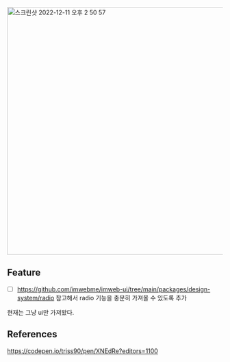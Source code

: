 <img width="578" alt="스크린샷 2022-12-11 오후 2 50 57" src="https://user-images.githubusercontent.com/42893446/206888574-d59309b5-51e8-4aad-a0fd-d4fc8d44f07f.png">

## Feature

- [ ] https://github.com/imwebme/imweb-ui/tree/main/packages/design-system/radio 참고해서 radio 기능을 충분히 가져올 수 있도록 추가

현재는 그냥 ui만 가져왔다.

## References

https://codepen.io/triss90/pen/XNEdRe?editors=1100
